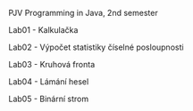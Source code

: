 PJV
Programming in Java, 2nd semester

Lab01 - Kalkulačka

Lab02 - Výpočet statistiky číselné posloupnosti

Lab03 - Kruhová fronta

Lab04 - Lámání hesel

Lab05 - Binární strom
